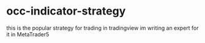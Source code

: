 # occ-indicator-strategy
this is the popular strategy for trading in tradingview
im writing an expert for it in MetaTrader5
